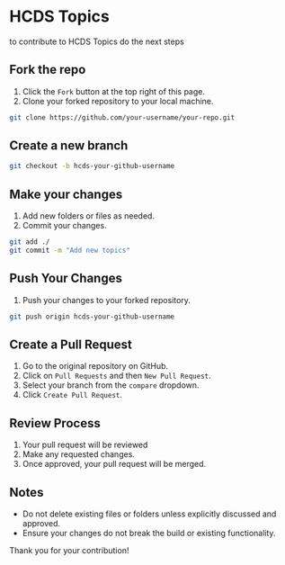 # HCDS Topics


to contribute to HCDS Topics do the next steps

## Fork the repo

1. Click the `Fork` button at the top right of this page.
2. Clone your forked repository to your local machine.

```bash
git clone https://github.com/your-username/your-repo.git
```

## Create a new branch

```bash
git checkout -b hcds-your-github-username
```
## Make your changes

1. Add new folders or files as needed.
2. Commit your changes.

```bash
git add ./
git commit -m "Add new topics"
```

## Push Your Changes

1. Push your changes to your forked repository.

```bash
git push origin hcds-your-github-username
```

## Create a Pull Request

1. Go to the original repository on GitHub.
2. Click on `Pull Requests` and then `New Pull Request`.
3. Select your branch from the `compare` dropdown.
4. Click `Create Pull Request`.

## Review Process

1. Your pull request will be reviewed
2. Make any requested changes.
3. Once approved, your pull request will be merged.

## Notes

- Do not delete existing files or folders unless explicitly discussed and approved.
- Ensure your changes do not break the build or existing functionality.


Thank you for your contribution!